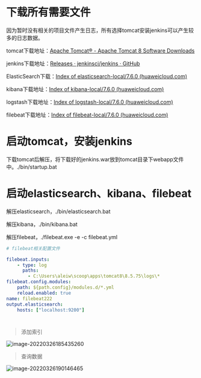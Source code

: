 # 下载所有需要文件

因为暂时没有相关的项目文件产生日志，所有选择tomcat安装jenkins可以产生较多的日志数据。

tomcat下载地址：[Apache Tomcat® - Apache Tomcat 8 Software Downloads](https://tomcat.apache.org/download-80.cgi)

jenkins下载地址：[Releases · jenkinsci/jenkins · GitHub](https://github.com/jenkinsci/jenkins/releases)

ElasticSearch下载：[Index of elasticsearch-local/7.6.0 (huaweicloud.com)](https://repo.huaweicloud.com/elasticsearch/7.6.0/)

kibana下载地址：[Index of kibana-local/7.6.0 (huaweicloud.com)](https://repo.huaweicloud.com/kibana/7.6.0/)

logstash下载地址：[Index of logstash-local/7.6.0 (huaweicloud.com)](https://repo.huaweicloud.com/logstash/7.6.0/)

filebeat下载地址：[Index of filebeat-local/7.6.0 (huaweicloud.com)](https://repo.huaweicloud.com/filebeat/7.6.0/)

# 启动tomcat，安装jenkins

下载tomcat后解压，将下载好的jenkins.war放到tomcat目录下webapp文件中。./bin/startup.bat

# 启动elasticsearch、kibana、filebeat

解压elasticsearch，./bin/elasticsearch.bat

解压kibana，./bin/kibana.bat

解压filebeat，./filebeat.exe -e -c filebeat.yml

```yaml
# filebeat相关配置文件

filebeat.inputs:
    - type: log
      paths:
        - C:\Users\aleiw\scoop\apps\tomcat8\8.5.75\logs\*
filebeat.config.modules:
    path: ${path.config}/modules.d/*.yml
    reload.enabled: true
name: filebeat222
output.elasticsearch:
    hosts: ["localhost:9200"]

```

# 
> 添加索引

![image-20220326185435260](https://s2.loli.net/2022/03/26/PE9vjg3N5nqfrQp.png)

> 查询数据

![image-20220326190146465](https://s2.loli.net/2022/03/26/ho2f1AjVgxzmYbn.png)